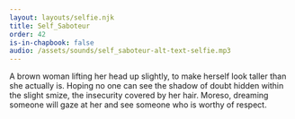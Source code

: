 ```yaml
---
layout: layouts/selfie.njk
title: Self_Saboteur
order: 42
is-in-chapbook: false
audio: /assets/sounds/self_saboteur-alt-text-selfie.mp3
---
```


A brown woman lifting her head up slightly, to make herself look taller than she actually is. Hoping no one can see the shadow of doubt hidden within the slight smize, the insecurity covered by her hair. Moreso, dreaming someone will gaze at her and see someone who is worthy of respect.
